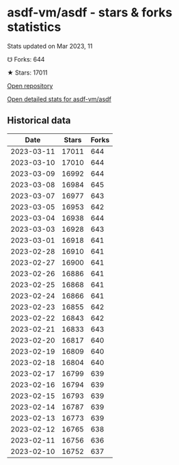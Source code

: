 # asdf-vm/asdf - stars & forks statistics

Stats updated on Mar 2023, 11

☋ Forks: 644

★ Stars: 17011

[Open repository](https://github.com/asdf-vm/asdf)

[Open detailed stats for asdf-vm/asdf](https://reviewgithub.com/rep/asdf-vm/asdf)

## Historical data
| Date | Stars | Forks |
|------|-------|-------|
| 2023-03-11 | 17011 | 644 | 
| 2023-03-10 | 17010 | 644 | 
| 2023-03-09 | 16992 | 644 | 
| 2023-03-08 | 16984 | 645 | 
| 2023-03-07 | 16977 | 643 | 
| 2023-03-05 | 16953 | 642 | 
| 2023-03-04 | 16938 | 644 | 
| 2023-03-03 | 16928 | 643 | 
| 2023-03-01 | 16918 | 641 | 
| 2023-02-28 | 16910 | 641 | 
| 2023-02-27 | 16900 | 641 | 
| 2023-02-26 | 16886 | 641 | 
| 2023-02-25 | 16868 | 641 | 
| 2023-02-24 | 16866 | 641 | 
| 2023-02-23 | 16855 | 642 | 
| 2023-02-22 | 16843 | 642 | 
| 2023-02-21 | 16833 | 643 | 
| 2023-02-20 | 16817 | 640 | 
| 2023-02-19 | 16809 | 640 | 
| 2023-02-18 | 16804 | 640 | 
| 2023-02-17 | 16799 | 639 | 
| 2023-02-16 | 16794 | 639 | 
| 2023-02-15 | 16793 | 639 | 
| 2023-02-14 | 16787 | 639 | 
| 2023-02-13 | 16773 | 639 | 
| 2023-02-12 | 16765 | 638 | 
| 2023-02-11 | 16756 | 636 | 
| 2023-02-10 | 16752 | 637 | 

